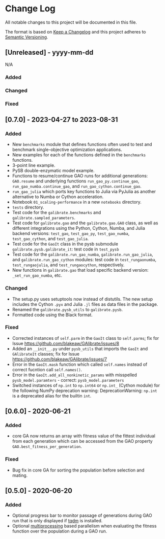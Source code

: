 # Change Log
All notable changes to this project will be documented in this file.

The format is based on [Keep a Changelog](http://keepachangelog.com/)
and this project adheres to [Semantic Versioning](http://semver.org/).

## [Unreleased] - yyyy-mm-dd

N/A

### Added

### Changed

### Fixed

## [0.7.0] - 2023-04-27 to 2023-08-31

### Added
 - New `benchmarks` module that defines functions often used to test and benchmark single-objective optimization applications.
 - New examples for each of the functions defined in the `benchmarks` functions.
 - 3-point line example.
 - PySB double-enzymatic model example.
 - Functions to resume/continue GAO runs for additional generations: `GAO.resume` and underlying functions `run_gao_py.continue_gao`, `run_gao_numba.continue_gao`, and `run_gao_cython.continue_gao`. 
 - `run_gao_julia` which ports key functions to Julia via PyJulia as another alternative to Numba or Cython acceleration. 
 - Notebook `01_scaling-performance` in a new `notebooks` directory. 
 - `tests` directory.
 - Test code for the `galibrate.benchmarks` and `galibrate.sampled_parameters`.
 - Test code for `galibrate.gao` and the `galibrate.gao.GAO` class, as well as different integrations using the Python, Cython, Numba, and Julia backend versions: `test_gao`, `test_gao_py`, `test_gao_numba`, `test_gao_cython`, and `test_gao_julia`.
 - Test code for the `GaoIt` class in the pysb submodule `galibrate.pysb.galibrate_it`: test code in `test_pysb`
 - Test code for the `galibrate.run_gao_numba`, `galibrate.run_gao_julia`, and `galibrate.run_gao_cython` modules: test code in `test_rungaonumba`, `test_rungaojulia`, and `test_rungaocython`, respectively.
 - New functions in `galibrate.gao` that load specific backend version: `_set_run_gao_numba`, etc. 

### Changed
  - The setup.py uses setuptools now instead of distutils. The new setup includes the Cython `.pyx` and Julia `.jl` files as data files in the package.  
  - Renamed the `galibrate.pysb_utils` to `galibrate.pysb`.
  - Formatted code using the Black format.

### Fixed
 - Corrected instances of `self.parm` in the `GaoIt` class to `self.parms`; fix for Issue https://github.com/blakeaw/GAlibrate/issues/8 
 - Added an `__init__.py` under `pysb_utils` that imports the `GaoIt` and `GAlibrateIt` classes; fix for Issue https://github.com/blakeaw/GAlibrate/issues/7
 - Error in the `GaoIt.mask` function which called `self.names` instead of correct fucntion call `self.names()`.
 - Error in the `GaoIt.add_all_nonkinetic_params` with misspelled `pysb_model.paramters` - correct: `pysb_model.parameters`
 - Switched instances of `np.int` to `np.int64` or `np.int_` (Cython module) for the following NumPy deprecation warning: DeprecationWarning: `np.int` is a deprecated alias for the builtin `int`. 


## [0.6.0] - 2020-06-21

### Added
- core GA now returns an array with fitness value of the fittest individual from each generation which can be accessed from the GAO property `GAO.best_fitness_per_generation`.

### Fixed
- Bug fix in core GA for sorting the population before selection and mating.

## [0.5.0] - 2020-06-20

### Added
- Optional progress bar to monitor passage of generations during GAO run that is only displayed if [tqdm](https://github.com/tqdm/tqdm) is installed.
- Optional [multiprocessing](https://docs.python.org/2/library/multiprocessing.html) based parallelism when evaluating the fitness function over the population during a GAO run.
 
